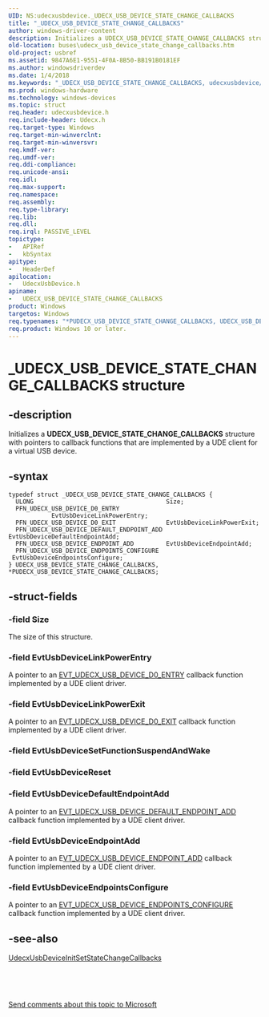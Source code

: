 ```yaml
---
UID: NS:udecxusbdevice._UDECX_USB_DEVICE_STATE_CHANGE_CALLBACKS
title: "_UDECX_USB_DEVICE_STATE_CHANGE_CALLBACKS"
author: windows-driver-content
description: Initializes a UDECX_USB_DEVICE_STATE_CHANGE_CALLBACKS structure with pointers to callback functions that are implemented by a UDE client for a virtual USB device.
old-location: buses\udecx_usb_device_state_change_callbacks.htm
old-project: usbref
ms.assetid: 9847A6E1-9551-4F0A-8B50-BB191B0181EF
ms.author: windowsdriverdev
ms.date: 1/4/2018
ms.keywords: "_UDECX_USB_DEVICE_STATE_CHANGE_CALLBACKS, udecxusbdevice/PUDECX_USB_DEVICE_STATE_CHANGE_CALLBACKS, PUDECX_USB_DEVICE_STATE_CHANGE_CALLBACKS, PUDECX_USB_DEVICE_STATE_CHANGE_CALLBACKS structure pointer [Buses], *PUDECX_USB_DEVICE_STATE_CHANGE_CALLBACKS, udecxusbdevice/UDECX_USB_DEVICE_STATE_CHANGE_CALLBACKS, UDECX_USB_DEVICE_STATE_CHANGE_CALLBACKS, buses.udecx_usb_device_state_change_callbacks, UDECX_USB_DEVICE_STATE_CHANGE_CALLBACKS structure [Buses]"
ms.prod: windows-hardware
ms.technology: windows-devices
ms.topic: struct
req.header: udecxusbdevice.h
req.include-header: Udecx.h
req.target-type: Windows
req.target-min-winverclnt: 
req.target-min-winversvr: 
req.kmdf-ver: 
req.umdf-ver: 
req.ddi-compliance: 
req.unicode-ansi: 
req.idl: 
req.max-support: 
req.namespace: 
req.assembly: 
req.type-library: 
req.lib: 
req.dll: 
req.irql: PASSIVE_LEVEL
topictype:
-	APIRef
-	kbSyntax
apitype:
-	HeaderDef
apilocation:
-	UdecxUsbDevice.h
apiname:
-	UDECX_USB_DEVICE_STATE_CHANGE_CALLBACKS
product: Windows
targetos: Windows
req.typenames: "*PUDECX_USB_DEVICE_STATE_CHANGE_CALLBACKS, UDECX_USB_DEVICE_STATE_CHANGE_CALLBACKS"
req.product: Windows 10 or later.
---
```


# _UDECX_USB_DEVICE_STATE_CHANGE_CALLBACKS structure


## -description


Initializes a <b>UDECX_USB_DEVICE_STATE_CHANGE_CALLBACKS</b> structure with pointers to callback functions that are implemented by a UDE client for a virtual USB device. 


## -syntax


````
typedef struct _UDECX_USB_DEVICE_STATE_CHANGE_CALLBACKS {
  ULONG                                     Size;
  PFN_UDECX_USB_DEVICE_D0_ENTRY             EvtUsbDeviceLinkPowerEntry;
  PFN_UDECX_USB_DEVICE_D0_EXIT              EvtUsbDeviceLinkPowerExit;
  PFN_UDECX_USB_DEVICE_DEFAULT_ENDPOINT_ADD EvtUsbDeviceDefaultEndpointAdd;
  PFN_UDECX_USB_DEVICE_ENDPOINT_ADD         EvtUsbDeviceEndpointAdd;
  PFN_UDECX_USB_DEVICE_ENDPOINTS_CONFIGURE  EvtUsbDeviceEndpointsConfigure;
} UDECX_USB_DEVICE_STATE_CHANGE_CALLBACKS, *PUDECX_USB_DEVICE_STATE_CHANGE_CALLBACKS;
````


## -struct-fields




### -field Size

The size of this structure.


### -field EvtUsbDeviceLinkPowerEntry

A pointer to an <a href="..\udecxusbdevice\nc-udecxusbdevice-evt_udecx_usb_device_d0_entry.md">EVT_UDECX_USB_DEVICE_D0_ENTRY</a> callback function implemented by a UDE client driver.


### -field EvtUsbDeviceLinkPowerExit

A pointer to an <a href="..\udecxusbdevice\nc-udecxusbdevice-evt_udecx_usb_device_d0_exit.md">EVT_UDECX_USB_DEVICE_D0_EXIT</a> callback function implemented by a UDE client driver.


### -field EvtUsbDeviceSetFunctionSuspendAndWake

 


### -field EvtUsbDeviceReset

 


### -field EvtUsbDeviceDefaultEndpointAdd

A pointer to an <a href="..\udecxusbdevice\nc-udecxusbdevice-evt_udecx_usb_device_default_endpoint_add.md">EVT_UDECX_USB_DEVICE_DEFAULT_ENDPOINT_ADD</a> callback function implemented by a UDE client driver.


### -field EvtUsbDeviceEndpointAdd

A pointer to an E<a href="..\udecxusbdevice\nc-udecxusbdevice-evt_udecx_usb_device_endpoint_add.md">VT_UDECX_USB_DEVICE_ENDPOINT_ADD</a> callback function implemented by a UDE client driver.


### -field EvtUsbDeviceEndpointsConfigure

A pointer to an <a href="..\udecxusbdevice\nc-udecxusbdevice-evt_udecx_usb_device_endpoints_configure.md">EVT_UDECX_USB_DEVICE_ENDPOINTS_CONFIGURE</a> callback function implemented by a UDE client driver.


## -see-also

<a href="..\udecxusbdevice\nf-udecxusbdevice-udecxusbdeviceinitsetstatechangecallbacks.md">UdecxUsbDeviceInitSetStateChangeCallbacks</a>

 

 

<a href="mailto:wsddocfb@microsoft.com?subject=Documentation%20feedback [usbref\buses]:%20UDECX_USB_DEVICE_STATE_CHANGE_CALLBACKS structure%20 RELEASE:%20(1/4/2018)&amp;body=%0A%0APRIVACY STATEMENT%0A%0AWe use your feedback to improve the documentation. We don't use your email address for any other purpose, and we'll remove your email address from our system after the issue that you're reporting is fixed. While we're working to fix this issue, we might send you an email message to ask for more info. Later, we might also send you an email message to let you know that we've addressed your feedback.%0A%0AFor more info about Microsoft's privacy policy, see http://privacy.microsoft.com/en-us/default.aspx." title="Send comments about this topic to Microsoft">Send comments about this topic to Microsoft</a>

